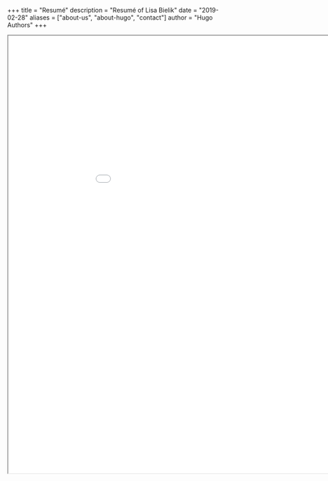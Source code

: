 +++
title = "Resumé"
description = "Resumé of Lisa Bielik"
date = "2019-02-28"
aliases = ["about-us", "about-hugo", "contact"]
author = "Hugo Authors"
+++

<iframe src="/Bielik-2023-Resume.pdf" width="1000" height="1000"></iframe>
